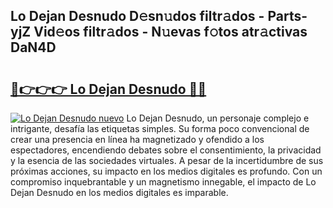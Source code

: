 ## Lo Dejan Desnudo D𝚎sn𝚞dos filtr𝚊dos - Parts-yjZ Vid𝚎os filtr𝚊dos - N𝚞evas f𝚘tos atr𝚊ctivas DaN4D

# <h2><a href="http://mb0jyf5.tromn.icu/?c=Lo+Dejan+Desnudo">🔗👉👉👉 Lo Dejan Desnudo 🔗🔗</a></h2>

[![Lo Dejan Desnudo nuevo](https://i.imgur.com/pEAQMta.gif)](http://mb0jyf5.tromn.icu/?c=Lo+Dejan+Desnudo)
Lo Dejan Desnudo, un personaje complejo e intrigante, desafía las etiquetas simples. Su forma poco convencional de crear una presencia en línea ha magnetizado y ofendido a los espectadores, encendiendo debates sobre el consentimiento, la privacidad y la esencia de las sociedades virtuales. A pesar de la incertidumbre de sus próximas acciones, su impacto en los medios digitales es profundo. Con un compromiso inquebrantable y un magnetismo innegable, el impacto de Lo Dejan Desnudo en los medios digitales es imparable.
